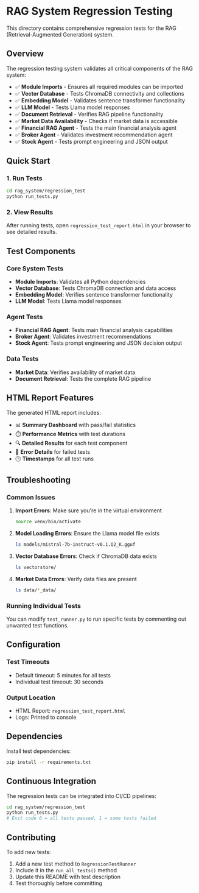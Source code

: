 # RAG System Regression Testing

This directory contains comprehensive regression tests for the RAG (Retrieval-Augmented Generation) system.

## Overview

The regression testing system validates all critical components of the RAG system:

- ✅ **Module Imports** - Ensures all required modules can be imported
- ✅ **Vector Database** - Tests ChromaDB connectivity and collections
- ✅ **Embedding Model** - Validates sentence transformer functionality
- ✅ **LLM Model** - Tests Llama model responses
- ✅ **Document Retrieval** - Verifies RAG pipeline functionality
- ✅ **Market Data Availability** - Checks if market data is accessible
- ✅ **Financial RAG Agent** - Tests the main financial analysis agent
- ✅ **Broker Agent** - Validates investment recommendation agent
- ✅ **Stock Agent** - Tests prompt engineering and JSON output

## Quick Start

### 1. Run Tests
```bash
cd rag_system/regression_test
python run_tests.py
```

### 2. View Results
After running tests, open `regression_test_report.html` in your browser to see detailed results.

## Test Components

### Core System Tests
- **Module Imports**: Validates all Python dependencies
- **Vector Database**: Tests ChromaDB connection and data access
- **Embedding Model**: Verifies sentence transformer functionality
- **LLM Model**: Tests Llama model responses

### Agent Tests
- **Financial RAG Agent**: Tests main financial analysis capabilities
- **Broker Agent**: Validates investment recommendations
- **Stock Agent**: Tests prompt engineering and JSON decision output

### Data Tests
- **Market Data**: Verifies availability of market data
- **Document Retrieval**: Tests the complete RAG pipeline

## HTML Report Features

The generated HTML report includes:

- 📊 **Summary Dashboard** with pass/fail statistics
- ⏱️ **Performance Metrics** with test durations
- 🔍 **Detailed Results** for each test component
- 📝 **Error Details** for failed tests
- 🕒 **Timestamps** for all test runs

## Troubleshooting

### Common Issues

1. **Import Errors**: Make sure you're in the virtual environment
   ```bash
   source venv/bin/activate
   ```

2. **Model Loading Errors**: Ensure the Llama model file exists
   ```bash
   ls models/mistral-7b-instruct-v0.1.Q2_K.gguf
   ```

3. **Vector Database Errors**: Check if ChromaDB data exists
   ```bash
   ls vectorstore/
   ```

4. **Market Data Errors**: Verify data files are present
   ```bash
   ls data/*_data/
   ```

### Running Individual Tests

You can modify `test_runner.py` to run specific tests by commenting out unwanted test functions.

## Configuration

### Test Timeouts
- Default timeout: 5 minutes for all tests
- Individual test timeout: 30 seconds

### Output Location
- HTML Report: `regression_test_report.html`
- Logs: Printed to console

## Dependencies

Install test dependencies:
```bash
pip install -r requirements.txt
```

## Continuous Integration

The regression tests can be integrated into CI/CD pipelines:

```bash
cd rag_system/regression_test
python run_tests.py
# Exit code 0 = all tests passed, 1 = some tests failed
```

## Contributing

To add new tests:

1. Add a new test method to `RegressionTestRunner`
2. Include it in the `run_all_tests()` method
3. Update this README with test description
4. Test thoroughly before committing 